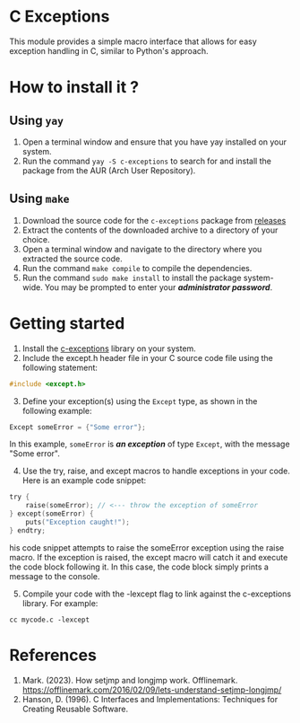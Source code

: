 # C Exceptions
This module provides a simple macro interface that allows for easy exception handling in C, similar to Python's approach.

# How to install it ?
## Using `yay`
1. Open a terminal window and ensure that you have yay installed on your system.
2. Run the command `yay -S c-exceptions` to search for and install the package from the AUR (Arch User Repository).

## Using `make`
1. Download the source code for the `c-exceptions` package from [releases](https://github.com/alecksandr26/c-exceptions/releases/tag/v1.0.0)
2. Extract the contents of the downloaded archive to a directory of your choice.
3. Open a terminal window and navigate to the directory where you extracted the source code.
4. Run the command `make compile` to compile the dependencies.
5. Run the command `sudo make install` to install the package system-wide. You may be prompted to enter your ***administrator password***.

# Getting started
1. Install the [c-exceptions](https://github.com/alecksandr26/c-exceptions#how-to-install-it-) library on your system.
2. Include the except.h header file in your C source code file using the following statement:
```c
#include <except.h>
```
3. Define your exception(s) using the `Except` type, as shown in the following example:
```c
Except someError = {"Some error"};
```
In this example, `someError` is ***an exception*** of type `Except`, with the message "Some error".

4. Use the try, raise, and except macros to handle exceptions in your code. Here is an example code snippet:
```c
try {
    raise(someError); // <--- throw the exception of someError
} except(someError) {
    puts("Exception caught!");
} endtry;
```
his code snippet attempts to raise the someError exception using the raise macro. If the exception is raised, the except macro will catch it and execute the code block following it. In this case, the code block simply prints a message to the console.

5. Compile your code with the -lexcept flag to link against the c-exceptions library. For example:
```
cc mycode.c -lexcept
```

# References
1. Mark. (2023). How setjmp and longjmp work. Offlinemark. https://offlinemark.com/2016/02/09/lets-understand-setjmp-longjmp/
2. Hanson, D. (1996). C Interfaces and Implementations: Techniques for Creating Reusable Software.
